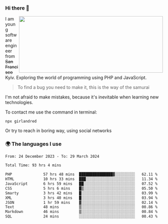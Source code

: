 ### Hi there 👋  

<img align='right' src="https://github-readme-stats.vercel.app/api?username=girlandred&count_private=true&show_icons=true&include_all_commits=true&hide_rank=true&hide_title=true&theme=buefy&card_width=300" width=460 height=180>


I am young software engineer from ~~San Francisco~~ Kyiv. Exploring the world of programming using PHP and JavaScript.


> To find a bug you need to make it, this is the way of the samurai



I'm not afraid to make mistakes, because it's inevitable when learning new technologies.

To contact me use the command in terminal:

```
npx girlandred
```

Or try to reach in boring way, using social networks


### 🌍 The languages I use

<!--START_SECTION:waka-->

```txt
From: 24 December 2023 - To: 29 March 2024

Total Time: 93 hrs 4 mins

PHP              57 hrs 48 mins  ███████████████▓░░░░░░░░░   62.11 %
HTML             10 hrs 33 mins  ███░░░░░░░░░░░░░░░░░░░░░░   11.34 %
JavaScript       6 hrs 59 mins   ██░░░░░░░░░░░░░░░░░░░░░░░   07.52 %
CSS              5 hrs 6 mins    █▒░░░░░░░░░░░░░░░░░░░░░░░   05.50 %
Smarty           3 hrs 42 mins   █░░░░░░░░░░░░░░░░░░░░░░░░   03.99 %
XML              3 hrs 40 mins   █░░░░░░░░░░░░░░░░░░░░░░░░   03.94 %
JSON             1 hr 59 mins    ▓░░░░░░░░░░░░░░░░░░░░░░░░   02.14 %
Text             48 mins         ▒░░░░░░░░░░░░░░░░░░░░░░░░   00.86 %
Markdown         46 mins         ▒░░░░░░░░░░░░░░░░░░░░░░░░   00.84 %
SQL              24 mins         ░░░░░░░░░░░░░░░░░░░░░░░░░   00.43 %
```

<!--END_SECTION:waka-->
